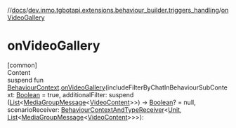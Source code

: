 //[docs](../../index.md)/[dev.inmo.tgbotapi.extensions.behaviour_builder.triggers_handling](index.md)/[onVideoGallery](on-video-gallery.md)



# onVideoGallery  
[common]  
Content  
suspend fun [BehaviourContext](../dev.inmo.tgbotapi.extensions.behaviour_builder/-behaviour-context/index.md).[onVideoGallery](on-video-gallery.md)(includeFilterByChatInBehaviourSubContext: [Boolean](https://kotlinlang.org/api/latest/jvm/stdlib/kotlin/-boolean/index.html) = true, additionalFilter: suspend ([List](https://kotlinlang.org/api/latest/jvm/stdlib/kotlin.collections/-list/index.html)<[MediaGroupMessage](../dev.inmo.tgbotapi.types.message.abstracts/-media-group-message/index.md)<[VideoContent](../dev.inmo.tgbotapi.types.message.content.media/-video-content/index.md)>>) -> [Boolean](https://kotlinlang.org/api/latest/jvm/stdlib/kotlin/-boolean/index.html)? = null, scenarioReceiver: [BehaviourContextAndTypeReceiver](../dev.inmo.tgbotapi.extensions.behaviour_builder/index.md#%5Bdev.inmo.tgbotapi.extensions.behaviour_builder%2FBehaviourContextAndTypeReceiver%2F%2F%2FPointingToDeclaration%2F%5D%2FClasslikes%2F625018081)<[Unit](https://kotlinlang.org/api/latest/jvm/stdlib/kotlin/-unit/index.html), [List](https://kotlinlang.org/api/latest/jvm/stdlib/kotlin.collections/-list/index.html)<[MediaGroupMessage](../dev.inmo.tgbotapi.types.message.abstracts/-media-group-message/index.md)<[VideoContent](../dev.inmo.tgbotapi.types.message.content.media/-video-content/index.md)>>>):   



